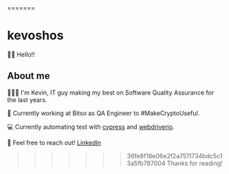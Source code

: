 =======
# kevoshos 

👋🏻 Hello!!  
## About me
👨🏻‍💻 I'm Kevin, IT guy making my best on Software Quality Assurance for the last years. 
>>
🚀 Currently working at Bitso as QA Engineer to #MakeCryptoUseful. 
>>
💻 Currently automating test with [cypress](https://www.cypress.io/) and [webdriverio](https://webdriver.io/). 
>>
>>
📍 Feel free to reach out! [LinkedIn](https://www.linkedin.com/in/kevinmaldonadoalonzo/)
>>
>>>>>>> 36fe8f18e06e2f2a7511734bdc5c13a5fb787004
Thanks for reading!
